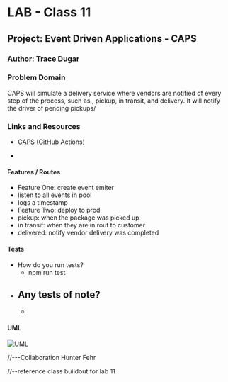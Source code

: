 # LAB - Class 11

## Project: Event Driven Applications - CAPS

### Author: Trace Dugar

### Problem Domain 
CAPS will simulate a delivery service where vendors are notified of every step of the process, such as , pickup, in transit, and delivery.  It will notify the driver of pending pickups/

### Links and Resources
- [CAPS](https://github.com/TraceDugar/code-academy-parcel-service/actions/new) (GitHub Actions)
<!-- ### Setup -->
<!-- #### `.env` requirements -->
<!-- see `.env.sample` -->
<!-- - PORT: 3001 -->
<!-- #### How to initialize/run your application -->
-
#### Features / Routes
- Feature One: create event emiter
- listen to all events in pool
- logs a timestamp
- Feature Two: deploy to prod
- pickup: when the package was picked up
- in transit: when they are in rout to customer
- delivered: notify vendor delivery was completed
#### Tests
- How do you run tests?
  - npm run test
- Any tests of note?
  - 
  - 
#### UML
![UML](assets/CAPS_UML_CORRECT.jpg)

//---Collaboration Hunter Fehr

//--reference class buildout for lab 11

